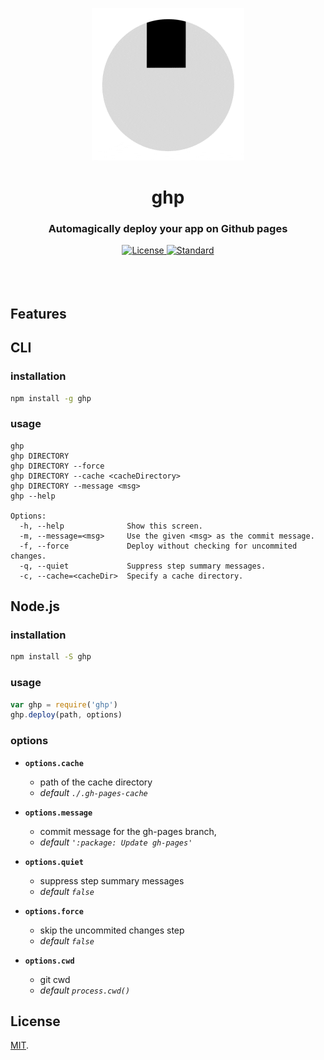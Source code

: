 <p align="center">
  <img src="assets/logo.gif" alt="logo">
</p>
<h1 align="center">ghp</h1>
<h3 align="center">Automagically deploy your app on Github pages</h3>

<div align="center">
  <!-- License -->
  <a href="https://raw.githubusercontent.com/brocessing/ghp/master/LICENSE">
    <img src="https://img.shields.io/badge/license-MIT-blue.svg?style=flat-square" alt="License" />
  </a>
  <!-- Standard -->
  <a href="http://standardjs.com/">
    <img src="https://img.shields.io/badge/code%20style-standard-brightgreen.svg?style=flat-square" alt="Standard" />
  </a>
</div>

<br>
<br>
<br>

## Features

## CLI

### installation
```sh
npm install -g ghp
```

### usage
```
ghp
ghp DIRECTORY
ghp DIRECTORY --force
ghp DIRECTORY --cache <cacheDirectory>
ghp DIRECTORY --message <msg>
ghp --help

Options:
  -h, --help              Show this screen.
  -m, --message=<msg>     Use the given <msg> as the commit message.
  -f, --force             Deploy without checking for uncommited changes.
  -q, --quiet             Suppress step summary messages.
  -c, --cache=<cacheDir>  Specify a cache directory.
```

## Node.js

### installation
```sh
npm install -S ghp
```

### usage
```js
var ghp = require('ghp')
ghp.deploy(path, options)
```

### options

+ **`options.cache`**
  + path of the cache directory
  + *default `./.gh-pages-cache`*

+ **`options.message`**
  + commit message for the gh-pages branch, 
  + *default `':package: Update gh-pages'`*

+ **`options.quiet`**
  + suppress step summary messages
  + *default `false`*

+ **`options.force`**
  + skip the uncommited changes step
  + *default `false`*

+ **`options.cwd`**
  + git cwd
  + *default `process.cwd()`*



## License
[MIT](https://tldrlegal.com/license/mit-license).
